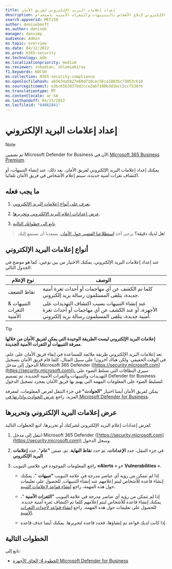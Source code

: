 ```yaml
---
title: إعداد إعلامات البريد الإلكتروني لفريق الأمان
description: إعداد إعلامات البريد الإلكتروني لإبلاغ الأشخاص بالتنبيهات والثغرات الأمنية باستخدام Microsoft Defender for Business
search.appverid: MET150
author: denisebmsft
ms.author: deniseb
manager: dansimp
audience: Admin
ms.topic: overview
ms.date: 04/12/2022
ms.prod: m365-security
ms.technology: mdb
ms.localizationpriority: medium
ms.reviewer: inbadian, shlomiakirav
f1.keywords: NOCSH
ms.collection: M365-security-compliance
ms.openlocfilehash: a65634a5827e60d710cec56ca10835c73053cb10
ms.sourcegitcommit: e3bc6563037bd2cce2abf108b3d1bcc2ccf538f6
ms.translationtype: MT
ms.contentlocale: ar-SA
ms.lasthandoff: 04/15/2022
ms.locfileid: "64862841"
---
```

# <a name="set-up-email-notifications"></a>إعداد إعلامات البريد الإلكتروني

> [!NOTE]
> تم تضمين Microsoft Defender for Business الآن في [Microsoft 365 Business Premium](../../business-premium/index.md). 

يمكنك إعداد إعلامات البريد الإلكتروني لفريق الأمان. بعد ذلك، عند إنشاء التنبيهات، أو اكتشاف ثغرات أمنية جديدة، سيتم إعلام الأشخاص في فريق الأمان تلقائيا. 

## <a name="what-to-do"></a>ما يجب فعله

1. [تعرف على أنواع إعلامات البريد الإلكتروني](#types-of-email-notifications).

2. [عرض إعدادات إعلام البريد الإلكتروني وتحريرها](#view-and-edit-email-notifications).

3. [تابع إلى خطواتك التالية](#next-steps).


>
> **هل لديك دقيقة؟**
> يرجى أخذ <a href="https://microsoft.qualtrics.com/jfe/form/SV_0JPjTPHGEWTQr4y" target="_blank">استطلاعنا القصير حول الأمان</a>. يسعدنا أن نستمع إليك!
>

## <a name="types-of-email-notifications"></a>أنواع إعلامات البريد الإلكتروني

عند إعداد إعلامات البريد الإلكتروني، يمكنك الاختيار من بين نوعين، كما هو موضح في الجدول التالي:

| نوع الإعلام  | الوصف  |
|---------|---------|
| نقاط الضعف  | كلما تم الكشف عن أي مهاجمات أو أحداث ثغرة أمنية جديدة، يتلقى المستلمون رسالة بريد إلكتروني. |
| التنبيهات & الثغرات الأمنية  | عند إنشاء التنبيهات بسبب اكتشاف التهديدات على الأجهزة، أو عند الكشف عن أي مهاجمات أو أحداث ثغرة أمنية جديدة، يتلقى المستلمون رسالة بريد إلكتروني. |

> [!TIP]
> **إعلامات البريد الإلكتروني ليست الطريقة الوحيدة التي يمكن لفريق الأمان من خلالها معرفة التنبيهات أو الثغرات الأمنية الجديدة**.
> 
> تعد إعلامات البريد الإلكتروني طريقة ملائمة للمساعدة في إبقاء فريق الأمان على علم، في الوقت الحقيقي. ولكن هناك آخرون! على سبيل المثال، كلما قام فريق الأمان بتسجيل الدخول إلى مدخل Microsoft 365 Defender ([https://security.microsoft.com](https://security.microsoft.com))، سيرى البطاقات التي تسلط الضوء على التهديدات والتنبيهات والثغرات الأمنية الجديدة. تم تصميم Defender for Business لتسليط الضوء على المعلومات المهمة التي يهتم بها فريق الأمان بمجرد تسجيل الدخول.
> 
> يمكن لفريق الأمان أيضا اختيار **"الحوادث"** في جزء التنقل لعرض المعلومات. لمعرفة المزيد، راجع [عرض الحوادث وإدارتها في Microsoft Defender for Business](mdb-view-manage-incidents.md).

## <a name="view-and-edit-email-notifications"></a>عرض إعلامات البريد الإلكتروني وتحريرها

لعرض إعدادات إعلام البريد الإلكتروني لشركتك أو تحريرها، اتبع الخطوات التالية:

1. انتقل إلى مدخل Microsoft 365 Defender ([https://security.microsoft.com](https://security.microsoft.com)) وسجل الدخول.

2. في جزء التنقل، حدد **الإعدادات**، ثم حدد **نقاط النهاية**. ثم، ضمن **"عام**"، حدد **إعلامات البريد الإلكتروني**. 

3. راجع المعلومات الموجودة في علامتي التبويب **«Alerts** » و« **Vulnerabilities** ».

   - إذا لم تتمكن من رؤية أي عناصر مدرجة في علامة التبويب **"تنبيهات** "، يمكنك إنشاء قاعدة للأشخاص ليتم إعلامهم عند إنشاء التنبيهات. للحصول على تعليمات حول هذه المهمة، راجع [إنشاء قواعد لإعلامات التنبيه](../defender-endpoint/configure-email-notifications.md).

   - إذا لم تتمكن من رؤية أي عناصر مدرجة في علامة التبويب **"الثغرات الأمنية** "، يمكنك إنشاء قاعدة للأشخاص ليتم إعلامهم كلما تم اكتشاف ثغرة أمنية جديدة. للحصول على تعليمات حول هذه المهمة، راجع [إنشاء قواعد لأحداث الثغرات الأمنية](../defender-endpoint/configure-vulnerability-email-notifications.md).

   - إذا كانت لديك قواعد تم إنشاؤها، فحدد قاعدة لتحريرها. يمكنك أيضا حذف قاعدة. 

## <a name="next-steps"></a>الخطوات التالية

تابع إلى:

- [الخطوة 4: إلحاق الأجهزة Microsoft Defender for Business](mdb-onboard-devices.md)

